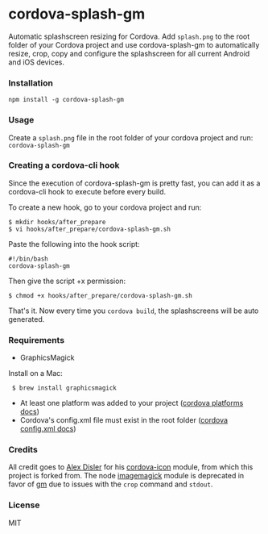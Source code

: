 # cordova-splash-gm

Automatic splashscreen resizing for Cordova. Add `splash.png` to the root folder of your Cordova project and use cordova-splash-gm to automatically resize, crop, copy and configure the splashscreen for all current Android and iOS devices.

### Installation
`npm install -g cordova-splash-gm`

### Usage
Create a `splash.png` file in the root folder of your cordova project and run:
`cordova-splash-gm`

### Creating a cordova-cli hook
Since the execution of cordova-splash-gm is pretty fast, you can add it as a cordova-cli hook to execute before every build.

To create a new hook, go to your cordova project and run:

    $ mkdir hooks/after_prepare
    $ vi hooks/after_prepare/cordova-splash-gm.sh

Paste the following into the hook script:

    #!/bin/bash
    cordova-splash-gm

Then give the script +x permission:

    $ chmod +x hooks/after_prepare/cordova-splash-gm.sh

That's it. Now every time you `cordova build`, the splashscreens will be auto generated.

### Requirements

- GraphicsMagick

Install on a Mac:

     $ brew install graphicsmagick

- At least one platform was added to your project ([cordova platforms docs](http://cordova.apache.org/docs/en/3.4.0/guide_platforms_index.md.html#Platform%20Guides))
- Cordova's config.xml file must exist in the root folder ([cordova config.xml docs](http://cordova.apache.org/docs/en/3.4.0/config_ref_index.md.html#The%20config.xml%20File))

### Credits
All credit goes to [Alex Disler](https://github.com/AlexDisler) for his [cordova-icon](https://github.com/AlexDisler/cordova-icon) module, from which this project is forked from. The node [imagemagick](https://www.npmjs.org/package/imagemagick) module is deprecated in favor of [gm](https://www.npmjs.org/package/gm) due to issues with the `crop` command and `stdout`.

### License

MIT
